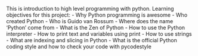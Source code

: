 This is introduction to high level programming  with python.
Learning objectives for this project:
	- Why Python programming is awesome
	- Who created Python
	- Who is Guido van Rossum
	- Where does the name ‘Python’ come from
	- What is the Zen of Python
	- How to use the Python interpreter
	- How to print text and variables using print
	- How to use strings
	- What are indexing and slicing in Python
	- What is the official Python coding style and how to check your code with pycodestyle
